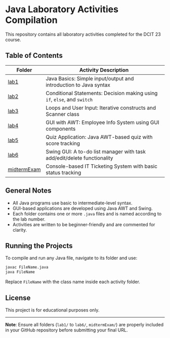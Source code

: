 # Java Laboratory Activities Compilation

This repository contains all laboratory activities completed for the DCIT 23 course.

## Table of Contents

| Folder                      | Activity Description                                                     |
| --------------------------- | ------------------------------------------------------------------------ |
| [lab1](lab1/)               | Java Basics: Simple input/output and introduction to Java syntax         |
| [lab2](lab2/)               | Conditional Statements: Decision making using `if`, `else`, and `switch` |
| [lab3](lab3/)               | Loops and User Input: Iterative constructs and Scanner class             |
| [lab4](lab4/)               | GUI with AWT: Employee Info System using GUI components                  |
| [lab5](lab5/)               | Quiz Application: Java AWT-based quiz with score tracking                |
| [lab6](lab6/)               | Swing GUI: A to-do list manager with task add/edit/delete functionality  |
| [midtermExam](midtermExam/) | Console-based IT Ticketing System with basic status tracking             |

## General Notes

* All Java programs use basic to intermediate-level syntax.
* GUI-based applications are developed using Java AWT and Swing.
* Each folder contains one or more `.java` files and is named according to the lab number.
* Activities are written to be beginner-friendly and are commented for clarity.

## Running the Projects

To compile and run any Java file, navigate to its folder and use:

```bash
javac FileName.java
java FileName
```

Replace `FileName` with the class name inside each activity folder.

## License

This project is for educational purposes only.

---

**Note**: Ensure all folders (`lab1/` to `lab6/`, `midtermExam/`) are properly included in your GitHub repository before submitting your final URL.
